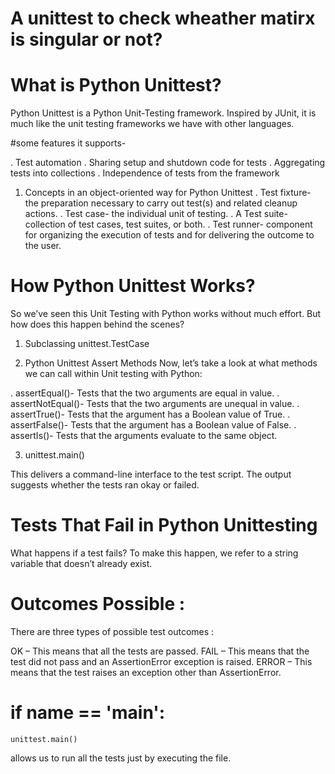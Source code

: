 # A unittest to check wheather matirx is singular or not?

# What is Python Unittest?

Python Unittest is a Python Unit-Testing framework. Inspired by JUnit, it is much like the unit testing frameworks we have with other languages.


#some features it supports-

. Test automation
. Sharing setup and shutdown code for tests
. Aggregating tests into collections
. Independence of tests from the framework

1) Concepts in an object-oriented way for Python Unittest
. Test fixture- the preparation necessary to carry out test(s) and related cleanup actions.
. Test case- the individual unit of testing.
. A Test suite- collection of test cases, test suites, or both.
. Test runner- component for organizing the execution of tests and for delivering the outcome to the user.

# How Python Unittest Works?
So we’ve seen this Unit Testing with Python works without much effort. But how does this happen behind the scenes?

1) Subclassing unittest.TestCase

2) Python Unittest Assert Methods
Now, let’s take a look at what methods we can call within Unit testing with Python:

. assertEqual()- Tests that the two arguments are equal in value.
. assertNotEqual()- Tests that the two arguments are unequal in value.
. assertTrue()- Tests that the argument has a Boolean value of True.
. assertFalse()- Tests that the argument has a Boolean value of False.
. assertIs()- Tests that the arguments evaluate to the same object.

3) unittest.main()

This delivers a command-line interface to the test script. The output suggests whether the tests ran okay or failed.

# Tests That Fail in Python Unittesting

What happens if a test fails? To make this happen, we refer to a string variable that doesn’t already exist.

# Outcomes Possible :
There are three types of possible test outcomes :

OK – This means that all the tests are passed.
FAIL – This means that the test did not pass and an AssertionError exception is raised.
ERROR – This means that the test raises an exception other than AssertionError.


# if __name__ == '__main__':
    unittest.main()    
allows us to run all the tests just by executing the file.